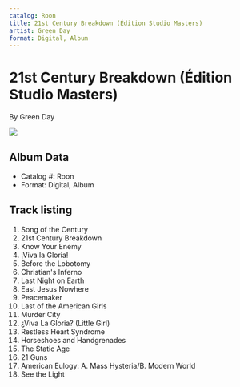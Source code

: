 ```yaml
---
catalog: Roon
title: 21st Century Breakdown (Édition Studio Masters)
artist: Green Day
format: Digital, Album
---
```


# 21st Century Breakdown (Édition Studio Masters)

By Green Day

![](../../assets/albumcovers/Green_Day-21st_Century_Breakdown_Édition_Studio_Masters.png)

## Album Data

- Catalog #: Roon
- Format: Digital, Album


## Track listing


1. Song of the Century
2. 21st Century Breakdown
3. Know Your Enemy
4. ¡Viva la Gloria!
5. Before the Lobotomy
6. Christian's Inferno
7. Last Night on Earth
8. East Jesus Nowhere
9. Peacemaker
10. Last of the American Girls
11. Murder City
12. ¿Viva La Gloria? (Little Girl)
13. Restless Heart Syndrome
14. Horseshoes and Handgrenades
15. The Static Age
16. 21 Guns
17. American Eulogy: A. Mass Hysteria/B. Modern World
18. See the Light

